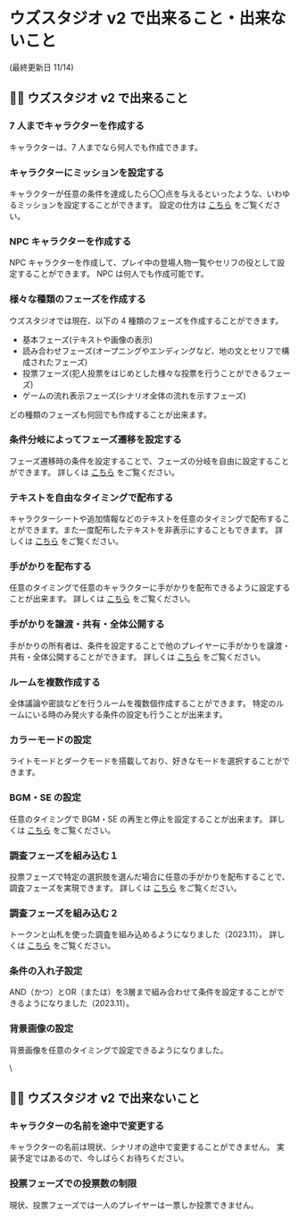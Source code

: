 # ウズスタジオ v2 で出来ること・出来ないこと

(最終更新日 11/14)

## 🙆‍♀️ ウズスタジオ v2 で出来ること

### 7 人までキャラクターを作成する

キャラクターは、7 人までなら何人でも作成できます。

### キャラクターにミッションを設定する

キャラクターが任意の条件を達成したら〇〇点を与えるといったような、いわゆるミッションを設定することができます。 設定の仕方は [こちら](../basic-features/character/mission.md) をご覧ください。

### NPC キャラクターを作成する

NPC キャラクターを作成して、プレイ中の登場人物一覧やセリフの役として設定することができます。 NPC は何人でも作成可能です。

### 様々な種類のフェーズを作成する

ウズスタジオでは現在、以下の 4 種類のフェーズを作成することができます。

* 基本フェーズ(テキストや画像の表示)
* 読み合わせフェーズ(オープニングやエンディングなど、地の文とセリフで構成されたフェーズ)
* 投票フェーズ(犯人投票をはじめとした様々な投票を行うことができるフェーズ)
* ゲームの流れ表示フェーズ(シナリオ全体の流れを示すフェーズ)

どの種類のフェーズも何回でも作成することが出来ます。

### 条件分岐によってフェーズ遷移を設定する

フェーズ遷移時の条件を設定することで、フェーズの分岐を自由に設定することができます。 詳しくは [こちら](../basic-features/phase/flow.md) をご覧ください。

### テキストを自由なタイミングで配布する

キャラクターシートや追加情報などのテキストを任意のタイミングで配布することができます。また一度配布したテキストを非表示にすることもできます。 詳しくは [こちら](../basic-features/textTab.md) をご覧ください。

### 手がかりを配布する

任意のタイミングで任意のキャラクターに手がかりを配布できるように設定することが出来ます。 詳しくは [こちら](../basic-features/clue.md) をご覧ください。

### 手がかりを譲渡・共有・全体公開する

手がかりの所有者は、条件を設定することで他のプレイヤーに手がかりを譲渡・共有・全体公開することができます。 詳しくは [こちら](../basic-features/clue.md) をご覧ください。

### ルームを複数作成する

全体議論や密談などを行うルームを複数個作成することができます。 特定のルームにいる時のみ発火する条件の設定も行うことが出来ます。

### カラーモードの設定

ライトモードとダークモードを搭載しており、好きなモードを選択することができます。

### BGM・SE の設定

任意のタイミングで BGM・SE の再生と停止を設定することが出来ます。 詳しくは [こちら](../basic-features/bgm.md) をご覧ください。

### 調査フェーズを組み込む１

投票フェーズで特定の選択肢を選んだ場合に任意の手がかりを配布することで、調査フェーズを実現できます。 詳しくは [こちら](../advanced/investigation.md) をご覧ください。

### 調査フェーズを組み込む２

トークンと山札を使った調査を組み込めるようになりました（2023.11）。 詳しくは [こちら](../basic-features/decks.md) をご覧ください。

### 条件の入れ子設定

AND（かつ）とOR（または）を3層まで組み合わせて条件を設定することができるようになりました（2023.11）。

### 背景画像の設定

背景画像を任意のタイミングで設定できるようになりました。

\


## 🙅‍♀️ ウズスタジオ v2 で出来ないこと

### キャラクターの名前を途中で変更する

キャラクターの名前は現状、シナリオの途中で変更することができません。 実装予定ではあるので、今しばらくお待ちください。

### 投票フェーズでの投票数の制限

現状、投票フェーズでは一人のプレイヤーは一票しか投票できません。
